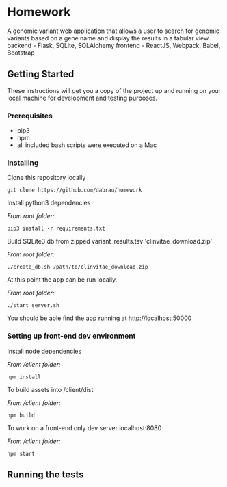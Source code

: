 # Homework

A genomic variant web application that allows a user to search for genomic variants based on a gene name and display the results in a tabular view.
backend - Flask, SQLite, SQLAlchemy
frontend - ReactJS, Webpack, Babel, Bootstrap

## Getting Started

These instructions will get you a copy of the project up and running on your local machine for development and testing purposes.

### Prerequisites

- pip3
- npm
- all included bash scripts were executed on a Mac

### Installing

Clone this repository locally

```
git clone https://github.com/dabrau/homework
```


Install python3 dependencies

*From root folder:*
```
pip3 install -r requirements.txt
```


Build SQLite3 db from zipped variant_results.tsv 'clinvitae_download.zip'

*From root folder:*
```
./create_db.sh /path/to/clinvitae_download.zip
```


At this point the app can be run locally.

*From root folder:*
```
./start_server.sh
```
You should be able find the app running at http://localhost:50000



### Setting up front-end dev environment

Install node dependencies

*From /client folder:*
```
npm install
```

To build assets into /client/dist

*From /client folder:*
```
npm build
```

To work on a front-end only dev server localhost:8080

*From /client folder:*
```
npm start
```


## Running the tests


